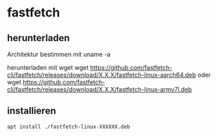 # fastfetch
## herunterladen

Architektur bestimmen mit
    uname -a
    
herunterladen mit wget
    wget https://github.com/fastfetch-cli/fastfetch/releases/download/X.X.X/fastfetch-linux-aarch64.deb
oder
    wget https://github.com/fastfetch-cli/fastfetch/releases/download/X.X.X/fastfetch-linux-armv7l.deb

## installieren

    apt install ./fastfetch-linux-XXXXXX.deb
    
